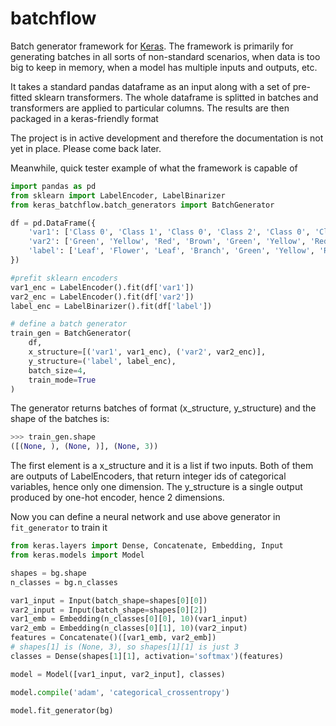 # batchflow
Batch generator framework for [Keras](https://keras.io). 
The framework is primarily for generating batches in all sorts of non-standard
scenarios, when data is too big to keep in memory, when a model has multiple inputs and outputs, etc.

It takes a standard pandas dataframe as an input along with a set of pre-fitted sklearn transformers. The whole 
dataframe is splitted in batches and transformers are applied to particular columns. The results are then packaged in
a keras-friendly format

The project is in active development and therefore the documentation is not yet in place. Please come back later. 

Meanwhile, quick tester example of what the framework is capable of

```python
import pandas as pd
from sklearn import LabelEncoder, LabelBinarizer
from keras_batchflow.batch_generators import BatchGenerator

df = pd.DataFrame({
    'var1': ['Class 0', 'Class 1', 'Class 0', 'Class 2', 'Class 0', 'Class 1', 'Class 0', 'Class 2'],
    'var2': ['Green', 'Yellow', 'Red', 'Brown', 'Green', 'Yellow', 'Red', 'Brown'],
    'label': ['Leaf', 'Flower', 'Leaf', 'Branch', 'Green', 'Yellow', 'Red', 'Brown']
})

#prefit sklearn encoders
var1_enc = LabelEncoder().fit(df['var1'])
var2_enc = LabelEncoder().fit(df['var2'])
label_enc = LabelBinarizer().fit(df['label'])

# define a batch generator
train_gen = BatchGenerator(
    df,
    x_structure=[('var1', var1_enc), ('var2', var2_enc)],
    y_structure=('label', label_enc),
    batch_size=4,
    train_mode=True
)
```

The generator returns batches of format (x_structure, y_structure) and the shape of the batches is:

```python
>>> train_gen.shape
([(None, ), (None, )], (None, 3))
``` 

The first element is a x_structure and it is a list if two inputs. Both of them are outputs of LabelEncoders, that
return integer ids of categorical variables, hence only one dimension. The y_structure is a single output produced by 
one-hot encoder, hence 2 dimensions.

Now you can define a neural network and use above generator in `fit_generator` to train it

```python
from keras.layers import Dense, Concatenate, Embedding, Input
from keras.models import Model

shapes = bg.shape
n_classes = bg.n_classes

var1_input = Input(batch_shape=shapes[0][0])
var2_input = Input(batch_shape=shapes[0][2])
var1_emb = Embedding(n_classes[0][0], 10)(var1_input)
var2_emb = Embedding(n_classes[0][1], 10)(var2_input)
features = Concatenate()([var1_emb, var2_emb])
# shapes[1] is (None, 3), so shapes[1][1] is just 3
classes = Dense(shapes[1][1], activation='softmax')(features)

model = Model([var1_input, var2_input], classes)

model.compile('adam', 'categorical_crossentropy')

model.fit_generator(bg)
```

